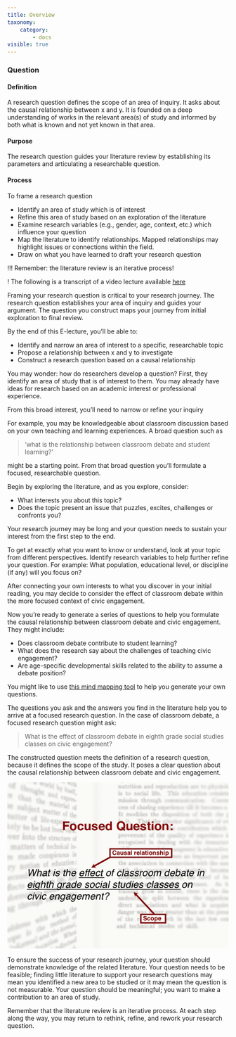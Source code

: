 ```yaml
---
title: Overview
taxonomy:
    category:
        - docs
visible: true
---
```


### Question


#### Definition

A research question defines the scope of an area of inquiry. It asks about the causal relationship between x and y.  It is founded on a deep understanding of works in the relevant area(s) of study and informed by both what is known and not yet known in that area.

#### Purpose

The research question guides your literature review by establishing its parameters and articulating a researchable question.

#### Process

To frame a research question

- Identify an area of study which is of interest
- Refine this area of study based on an exploration of the literature
-  Examine research variables (e.g., gender, age, context, etc.)  which influence your question
-  Map the literature to identify relationships. Mapped relationships may highlight issues or connections within the field.
-  Draw on what you have learned to draft your research question

!!! Remember: the literature review is an iterative process!

! The following is a transcript of a video lecture available [here](http://gseacademic.harvard.edu/~instruct/gutman_library/litreview/question/player.html)

Framing your research question is critical to your research journey. The research question establishes your area of inquiry and guides your argument. The question you construct maps your journey from initial exploration to final review.

By the end of this E-lecture, you’ll be able to:
- Identify and narrow an area of interest to a specific, researchable topic
- Propose a relationship between x and y to investigate
- Construct a research question based on a causal relationship

You may wonder: how do researchers develop a question? First, they identify an area of study that is of interest to them. You may already have ideas for research based on an academic interest or professional experience.

From this broad interest, you’ll need to narrow or refine your inquiry

For example, you may be knowledgeable about classroom discussion based on your own teaching and learning experiences. A broad question such as

>‘what is the relationship between classroom debate and student learning?’

might be a starting point. From that broad question you’ll formulate a focused, researchable question.

Begin by exploring the literature, and as you explore, consider:
- What interests you about this topic?
- Does the topic present an issue that puzzles, excites, challenges or confronts you?

Your research journey may be long and your question needs to sustain your interest from the first step to the end.

To get at exactly what you want to know or understand, look at your topic from different perspectives. Identify research variables to help further refine your question. For example: What population, educational level, or discipline (if any) will you focus on?

After connecting your own interests to what you discover in your initial reading, you may decide to consider the effect of classroom debate within the more focused context of civic engagement.

Now you’re ready to generate a series of questions to help you formulate the causal relationship between classroom debate and civic engagement. They might include:
- Does classroom debate contribute to student learning?
- What does the research say about the challenges of teaching civic engagement?
- Are age-specific developmental skills related to the ability to assume a debate position?

You might like to use [this mind mapping tool](http://www.library.arizona.edu/help/tutorials/mindMap/index.php) to help you generate your own questions.

The questions you ask and the answers you find in the literature help you to arrive at a focused research question. In the case of classroom debate, a focused research question might ask:
> What is the effect of classroom debate in eighth grade social studies classes on civic engagement?

The constructed question meets the definition of a research question, because it defines the scope of the study. It poses a clear question about the causal relationship between classroom debate and civic engagement.

![](handoutofslides_question.jpg)

To ensure the success of your research journey, your question should demonstrate knowledge of the related literature. Your question needs to be feasible; finding little literature to support your research questions may mean you identified a new area to be studied or it may mean the question is not measurable. Your question should be meaningful; you want to make a contribution to an area of study.

Remember that the literature review is an iterative process. At each step along the way, you may return to rethink, refine, and rework your research question.
